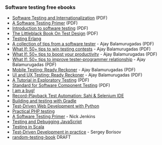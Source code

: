 ﻿### Software testing free ebooks
* [Software Testing and Internationalization](http://iclass.iuea.ac.ug/intranet/E-books/INFORMATION%20TECHNOLOGY/SOFTWARE%20ENGINEERING/Software_Testing_Internationalization.pdf) (PDF)
* [A Software Testing Primer](http://www.nickjenkins.net/prose/testingPrimer.pdf) (PDF)
* [Introduction to software testing](http://fit.hcmup.edu.vn/~haits/English%20Courses/Software%20Testing/Introduction%20to%20Software%20Testing.pdf) (PDF)
* [The Littleblack Book On Test Design](http://www.thetesteye.com/papers/TheLittleBlackBookOnTestDesign.pdf) (PDF)
* [Testing Erlang](https://github.com/zkessin/testing-erlang-book)
* [A collection of tips from a software tester](http://enjoytesting.files.wordpress.com/2013/10/whatif.pdf) - Ajay Balamurugadas (PDF)
* [What If: 50+ tips to win testing contests](http://enjoytesting.files.wordpress.com/2013/10/50tipstowintestingcontests.pdf) - Ajay Balamurugadas (PDF)
* [What If: 50+ tips to boost your productivity](http://enjoytesting.files.wordpress.com/2013/10/50-tips-to-boost-your-productivity.pdf) - Ajay Balamurugadas (PDF)
* [What If: 50+ tips to improve tester-programmer relationship](http://enjoytesting.files.wordpress.com/2013/10/50-tips-to-improve-tester-programmer-relationship.pdf) - Ajay Balamurugadas (PDF)
* [Mobile Testing: Ready Reckoner](http://enjoytesting.files.wordpress.com/2013/10/mobile_testing_ready_reckoner.pdf) - Ajay Balamurugadas (PDF)
* [UI and UX Testing: Ready Reckoner](http://enjoytesting.files.wordpress.com/2013/10/ui_and_ux_testing_ready_reckoner.pdf) - Ajay Balamurugadas (PDF)
* [A Tutorial in Exploratory Testing](http://www.kaner.com/pdfs/QAIExploring.pdf) (PDF)
* [Standard for Software Component Testing](http://www.testingstandards.co.uk/Component%20Testing.pdf) (PDF)
* [I am a bug!](http://www.amibug.com/iamabug/p01.html)
* [Record-Playback Test Automation: Sahi & Selenium IDE](https://leanpub.com/manualToAutomatedWithSeleniumIDEAndSahi)
* [Building and testing with Gradle](http://www.gradleware.com/registered-access?content=books%2Fbuilding-and-testing%2F)
* [Test-Driven Web Development with Python](http://chimera.labs.oreilly.com/books/1234000000754/index.html)
* [Practical PHP testing](http://www.giorgiosironi.com/2009/12/practical-php-testing-is-here.html)
* [A Software Testing Primer](http://www.softwaretestinghelp.com/software-testing-book-download/) - Nick Jenkins
* [Testing and Debugging JavaScript](https://github.com/roblevintennis/Testing-and-Debugging-JavaScript)
* [Testing in Scala](https://github.com/dhinojosa/testing-in-scala-book)
* [Test-Driven Development in practice](https://github.com/risik/tdd-book) - Sergey Borisov
* [random-testing-book](https://github.com/regehr/random-testing-book) DRAFT
